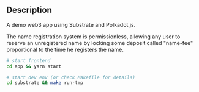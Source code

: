 ## Description

A demo web3 app using Substrate and Polkadot.js.

The name registration system is permissionless, allowing any user to reserve an unregistered name by locking some deposit called "name-fee" proportional to the time he registers the name.


```bash
# start frontend
cd app && yarn start

# start dev env (or check Makefile for details)
cd substrate && make run-tmp
```
